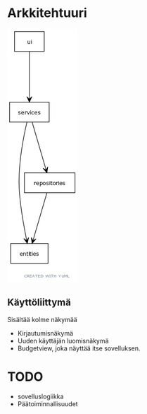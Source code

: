 # Arkkitehtuuri
![](./kuvat/pakkauskaavio.jpg)

## Käyttöliittymä
Sisältää kolme näkymää
- Kirjautumisnäkymä
- Uuden käyttäjän luomisnäkymä
- Budgetview, joka näyttää itse sovelluksen.

# TODO 
- sovelluslogiikka
- Päätoiminnallisuudet